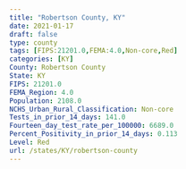 ```yaml
---
title: "Robertson County, KY"
date: 2021-01-17
draft: false
type: county
tags: [FIPS:21201.0,FEMA:4.0,Non-core,Red]
categories: [KY]
County: Robertson County
State: KY
FIPS: 21201.0
FEMA_Region: 4.0
Population: 2108.0
NCHS_Urban_Rural_Classification: Non-core
Tests_in_prior_14_days: 141.0
Fourteen_day_test_rate_per_100000: 6689.0
Percent_Positivity_in_prior_14_days: 0.113
Level: Red
url: /states/KY/robertson-county
---
```



